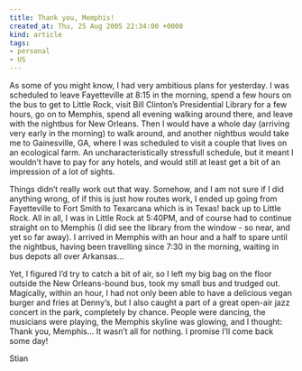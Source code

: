 ```yaml
---
title: Thank you, Memphis!
created_at: Thu, 25 Aug 2005 22:34:00 +0000
kind: article
tags:
- personal
- US
---
```


As some of you might know, I had very ambitious plans for yesterday. I
was scheduled to leave Fayetteville at 8:15 in the morning, spend a few
hours on the bus to get to Little Rock, visit Bill Clinton’s
Presidential Library for a few hours, go on to Memphis, spend all
evening walking around there, and leave with the nightbus for New
Orleans. Then I would have a whole day (arriving very early in the
morning) to walk around, and another nightbus would take me to
Gainesville, GA, where I was scheduled to visit a couple that lives on
an ecological farm. An uncharacteristically stressfull schedule, but it
meant I wouldn’t have to pay for any hotels, and would still at least
get a bit of an impression of a lot of sights.

Things didn’t really work out that way. Somehow, and I am not sure if I
did anything wrong, of if this is just how routes work, I ended up going
from Fayetteville to Fort Smith to Texarcana which is in Texas! back up
to Little Rock. All in all, I was in Little Rock at 5:40PM, and of
course had to continue straight on to Memphis (I did see the library
from the window - so near, and yet so far away). I arrived in Memphis
with an hour and a half to spare until the nightbus, having been
travelling since 7:30 in the morning, waiting in bus depots all over
Arkansas…

Yet, I figured I’d try to catch a bit of air, so I left my big bag on
the floor outside the New Orleans-bound bus, took my small bus and
trudged out. Magically, within an hour, I had not only been able to have
a delicious vegan burger and fries at Denny’s, but I also caught a part
of a great open-air jazz concert in the park, completely by chance.
People were dancing, the musicians were playing, the Memphis skyline was
glowing, and I thought: Thank you, Memphis… It wasn’t all for nothing. I
promise I’ll come back some day!

Stian
